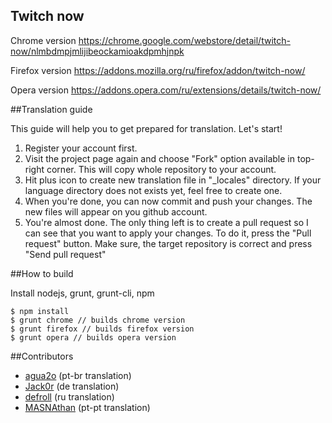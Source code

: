 ## Twitch now

Chrome version
  https://chrome.google.com/webstore/detail/twitch-now/nlmbdmpjmlijibeockamioakdpmhjnpk

Firefox version
  https://addons.mozilla.org/ru/firefox/addon/twitch-now/
  
Opera version
  https://addons.opera.com/ru/extensions/details/twitch-now/

##Translation guide

This guide will help you to get prepared for translation. Let's start!

1.  Register your account first. 
2.  Visit the project page again and choose "Fork" option available in top-right corner. This will copy whole repository to your account.
3.  Hit plus icon to create new translation file in "_locales" directory. If your language directory does not exists yet, feel free to create one.
4.  When you're done, you can now commit and push your changes. The new files will appear on you github account.
5.  You're almost done. The only thing left is to create a pull request so I can see that you want to apply your changes. To do it, press the "Pull request" button. Make sure, the target repository is correct and press "Send pull request"
  
  
##How to build

Install nodejs, grunt, grunt-cli, npm 

```
$ npm install
$ grunt chrome // builds chrome version
$ grunt firefox // builds firefox version
$ grunt opera // builds opera version

```

##Contributors

* [agua2o](https://github.com/agua2o) (pt-br translation)
* [Jack0r](https://github.com/Jack0r) (de translation)
* [defroll](https://github.com/defroll) (ru translation)
* [MASNAthan](https://github.com/ReiDuKuduro) (pt-pt translation) 

